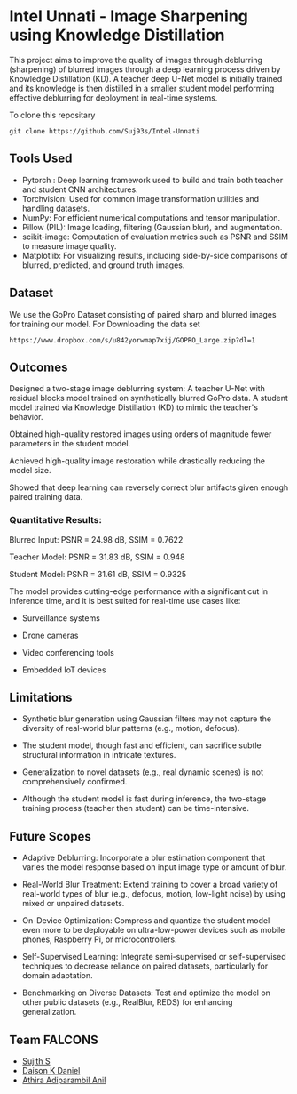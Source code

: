 # Intel Unnati - Image Sharpening using Knowledge Distillation
This project aims to improve the quality of images through deblurring (sharpening) of blurred images through a deep learning process driven by Knowledge Distillation (KD). A teacher deep U-Net model is initially trained and its knowledge is then distilled in a smaller student model performing effective deblurring for deployment in real-time systems. 


To clone this repositary
```
git clone https://github.com/Suj93s/Intel-Unnati
```

## Tools Used
- Pytorch : Deep learning framework used to build and train both teacher and student CNN architectures.
- Torchvision: Used for common image transformation utilities and handling datasets.
- NumPy: For efficient numerical computations and tensor manipulation.
- Pillow (PIL): Image loading, filtering (Gaussian blur), and augmentation.
- scikit-image: Computation of evaluation metrics such as PSNR and SSIM to measure image quality.
- Matplotlib: For visualizing results, including side-by-side comparisons of blurred, predicted, and ground truth images.

## Dataset
We use the GoPro Dataset consisting of paired sharp and blurred images for training our model.
For Downloading the data set
```
https://www.dropbox.com/s/u842yorwmap7xij/GOPRO_Large.zip?dl=1
```

## Outcomes
Designed a two-stage image deblurring system:
A teacher U-Net with residual blocks model trained on synthetically blurred GoPro data.
A student model trained via Knowledge Distillation (KD) to mimic the teacher's behavior.

Obtained high-quality restored images using orders of magnitude fewer parameters in the student model.

Achieved high-quality image restoration while drastically reducing the model size.

Showed that deep learning can reversely correct blur artifacts given enough paired training data.

### Quantitative Results:

Blurred Input: PSNR = 24.98 dB, SSIM = 0.7622

Teacher Model: PSNR = 31.83 dB, SSIM = 0.948

Student Model: PSNR = 31.61 dB, SSIM = 0.9325

The model provides cutting-edge performance with a significant cut in inference time, and it is best suited for real-time use cases like:

- Surveillance systems

- Drone cameras

- Video conferencing tools

- Embedded IoT devices


## Limitations
- Synthetic blur generation using Gaussian filters may not capture the diversity of real-world blur patterns (e.g., motion, defocus).

- The student model, though fast and efficient, can sacrifice subtle structural information in intricate textures.

- Generalization to novel datasets (e.g., real dynamic scenes) is not comprehensively confirmed.

- Although the student model is fast during inference, the two-stage training process (teacher then student) can be time-intensive.

## Future Scopes

- Adaptive Deblurring: Incorporate a blur estimation component that varies the model response based on input image type or amount of blur.

- Real-World Blur Treatment: Extend training to cover a broad variety of real-world types of blur (e.g., defocus, motion, low-light noise) by using mixed or unpaired datasets.

- On-Device Optimization: Compress and quantize the student model even more to be deployable on ultra-low-power devices such as mobile phones, Raspberry Pi, or microcontrollers.

- Self-Supervised Learning: Integrate semi-supervised or self-supervised techniques to decrease reliance on paired datasets, particularly for domain adaptation.

- Benchmarking on Diverse Datasets: Test and optimize the model on other public datasets (e.g., RealBlur, REDS) for enhancing generalization.


## Team FALCONS

- [Sujith S](https://github.com/Suj93s)
- [Daison K Daniel](https://github.com/dais-x)
- [Athira Adiparambil Anil](https://github.com/athira-anil2327)
